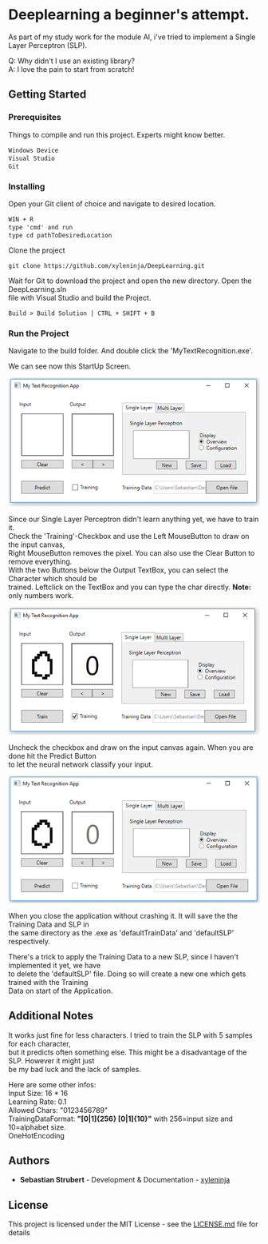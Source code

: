 # Deeplearning a beginner's attempt.

As part of my study work for the module AI, i've tried to implement a Single Layer Perceptron (SLP).

Q: Why didn't I use an existing library?  
A: I love the pain to start from scratch!

## Getting Started

### Prerequisites

Things to compile and run this project. Experts might know better.

```
Windows Device
Visual Studio
Git
```

### Installing

Open your Git client of choice and navigate to desired location.

```
WIN + R
type 'cmd' and run
type cd pathToDesiredLocation
```

Clone the project

```
git clone https://github.com/xyleninja/DeepLearning.git
```

Wait for Git to download the project and open the new directory. Open the DeepLearning.sln  
file with Visual Studio and build the Project.

```
Build > Build Solution | CTRL + SHIFT + B
```

### Run the Project

Navigate to the build folder. And double click the 'MyTextRecognition.exe'. 

We can see now this StartUp Screen.

![picture](Screenshots/StartUp.PNG)

Since our Single Layer Perceptron didn't learn anything yet, we have to train it.  
Check the 'Training'-Checkbox and use the Left MouseButton to draw on the input canvas,  
Right MouseButton removes the pixel. You can also use the Clear Button to remove everything.  
With the two Buttons below the Output TextBox, you can select the Character which should be  
trained. Leftclick on the TextBox and you can type the char directly. **Note:** only numbers work.  

![picture](Screenshots/Train0.PNG)

Uncheck the checkbox and draw on the input canvas again. When you are done hit the Predict Button  
to let the neural network classify your input.

![picture](Screenshots/Predict0.PNG)

When you close the application without crashing it. It will save the the Training Data and SLP in  
the same directory as the .exe as 'defaultTrainData' and 'defaultSLP' respectively.

There's a trick to apply the Training Data to a new SLP, since I haven't implemented it yet, we have  
to delete the 'defaultSLP' file. Doing so will create a new one which gets trained with the Training  
Data on start of the Application.

## Additional Notes
It works just fine for less characters. I tried to train the SLP with 5 samples for each character,  
but it predicts often something else. This might be a disadvantage of the SLP. However it might just  
be my bad luck and the lack of samples.

Here are some other infos:  
Input Size: 16 * 16  
Learning Rate: 0.1  
Allowed Chars: "0123456789"  
TrainingDataFormat: **"[0|1]{256} [0|1]{10}"** with 256=input size and 10=alphabet size.  
OneHotEncoding  
## Authors

* **Sebastian Strubert** - Development & Documentation - [xyleninja](https://github.com/xyleninja)

## License

This project is licensed under the MIT License - see the [LICENSE.md](LICENSE.md) file for details